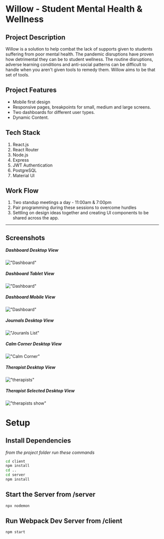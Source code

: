 # Willow - Student Mental Health & Wellness

## Project Description

Willow is a solution to help combat the lack of supports given to students suffering from poor mental health. The pandemic disruptions have proven how detrimental they can be to student wellness. The routine disruptions, adverse learning conditions and anti-social patterns can be difficult to handle when you aren't given tools to remedy them. Willow aims to be that set of tools.

## Project Features

- Mobile first design
- Responsive pages, breakpoints for small, medium and large screens.
- Two dashboards for different user types.
- Dynamic Content.

## Tech Stack

1. React.js
2. React Router
3. Node.js
4. Express
5. JWT Authentication
6. PostgreSQL
7. Material UI

## Work Flow

1. Two standup meetings a day - 11:00am & 7:00pm
2. Pair programming during these sessions to overcome hurdles
3. Settling on design ideas together and creating UI components to be shared across the app.

---

## Screenshots

##### Dashboard Desktop View

!["Dashboard"](https://raw.githubusercontent.com/HabonH/Final-Demo/main/docs/dashboard-desktop.png)

##### Dashboard Tablet View

!["Dashboard"](https://github.com/HabonH/Final-Demo/blob/main/docs/dashboard-tablet.png?raw=true)

##### Dashboard Mobile View

!["Dashboard"](https://github.com/HabonH/Final-Demo/blob/main/docs/dashboard-mobile.png?raw=true)

##### Journals Desktop View

!["Jouranls List"](https://github.com/HabonH/Final-Demo/blob/main/docs/journals.png?raw=true)

##### Calm Corner Desktop View

!["Calm Corner"](https://github.com/HabonH/Final-Demo/blob/main/docs/calm-corner.png?raw=true)

##### Therapist Desktop View

!["therapists"](https://github.com/HabonH/Final-Demo/blob/main/docs/therapist-list.png?raw=true)

##### Therapist Selected Desktop View

!["therapists show"](https://github.com/HabonH/Final-Demo/blob/main/docs/therapist-show.png)

# Setup

## Install Dependencies

_from the project folder run these commands_

```sh
cd client
npm install
cd ..
cd server
npm install
```

## Start the Server from /server

```sh
npx nodemon
```

## Run Webpack Dev Server from /client

```sh
npm start
```
